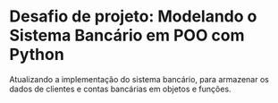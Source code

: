 # Desafio de projeto: Modelando o Sistema Bancário em POO com Python

Atualizando a implementação do sistema bancário, para armazenar os dados de clientes e contas bancárias em objetos e funções. 